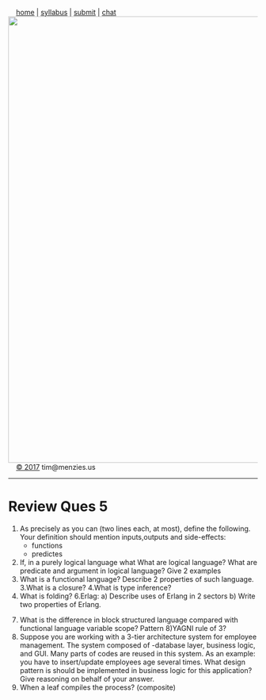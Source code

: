 &nbsp;&nbsp;&nbsp;&nbsp;[home](http://tiny.cc/se17) | 
[syllabus](https://github.com/txt/se17/blob/master/doc/syllabus.md) | 
[submit](http://tiny.cc/se17give) |
[chat](https://se17.slack.com/)  
[<img width=900 src="https://raw.githubusercontent.com/txt/se17/master/img/se17.png">](http://tiny.cc/se17)   <br>
&nbsp;&nbsp;&nbsp;&nbsp;[&copy; 2017](https://github.com/txt/se17/blob/master/LICENSE.md) tim&commat;menzies.us<br>

________________
# Review Ques 5

1. As precisely as you can (two lines each, at most), define the following.  Your definition should mention inputs,outputs and side-effects:
    - functions
    - predictes
2. If, in a purely logical language what
What are logical language? What are predicate and argument in logical language? Give 2 examples
 2. What is a functional language? Describe 2 properties of such language.
 3.What is a closure?
 4.What is type inference?
 5. What is folding?
 6.Erlag: 
  a) Describe uses of Erlang in 2 sectors
  b) Write two properties of Erlang.
7) What is the difference in block structured language compared with functional language variable scope?
Pattern
8)YAGNI rule of 3?
9) Suppose you are working with a 3-tier architecture system for employee management. The system composed of -database layer, business logic, and GUI. Many parts of codes are reused in this system. As an example: you have to insert/update employees age several times. What design pattern is should be implemented in business logic for this application? Give reasoning on behalf of your answer.
10) When a leaf compiles the process? (composite)
